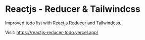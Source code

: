 # Reactjs - Reducer & Tailwindcss

Improved todo list with Reactjs Reducer and Tailwindcss.

Visit: https://reactjs-reducer-todo.vercel.app/